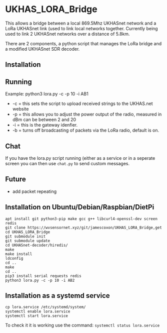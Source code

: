 # UKHAS_LORA_Bridge

This allows a bridge between a local 869.5Mhz UKHASnet network and a LoRa UKHASnet link (used to link local networks together. Currently being used to link 2 UKHASnet networks over a distance of 5.8km. 

There are 2 components, a python script that manages the LoRa bridge and a modified UKHASnet SDR decoder.

## Installation

## Running
Example: python3 lora.py -c -p 10 -i AB1

* -c = this sets the script to upload received strings to the UKHAS.net website
* -p = this allows you to adjust the power output of the radio, measured in dBm can be between 2 and 20
* -i = this is the gateway idenfier.
* -b = turns off broadcasting of packets via the LoRa radio, default is on.

## Chat
If you have the lora.py script running (either as a service or in a seperate screen you can then use `chat.py` to send custom messages. 
## Future

* add packet repeating

## Installation on Ubuntu/Debian/Raspbian/DietPi

```
apt install git python3-pip make gcc g++ libcurl4-openssl-dev screen redis
git clone https://wvsensornet.xyz/git/jamescoxon/UKHAS_LORA_Bridge,get
cd UKHAS_LORA_Bridge
git submodule init
git submodule update
cd UKHASnet-decoder/hiredis/
make
make install 
ldconfig
cd ..
make
cd ..
pip3 install serial requests redis
python3 lora.py -c -p 10 -i AB2
```

## Installation as a systemd service

```
cp lora.service /etc/systemd/system/
systemctl enable lora.service
systemctl start lora.service
```

To check it it is working use the command:
`systemctl status lora.service`

